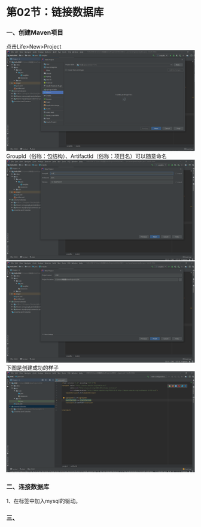 # 第02节：链接数据库


### 一、创建Maven项目  
点击Life>New>Project  
![hjbl](../images/1002图片1.png)   
GroupId（俗称：包结构）、ArtifactId（俗称：项目名）可以随意命名
![hjbl](../images/1002图片2.png)  
![hjbl](../images/1002图片3.png)  
下图是创建成功的样子
![hjbl](../images/1002图片4.png)  
### 二、连接数据库
1、在<dependencies></dependencies>标签中加入mysql的驱动。


</project>

### 三、


